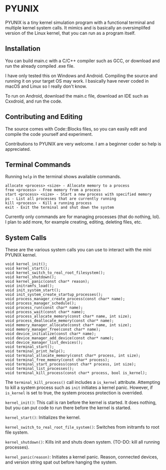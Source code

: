 # PYUNIX
PYUNIX is a tiny kernel simulation program with a functional terminal and multiple kernel system calls. It mimics and is basically an oversimplifed version of the Linux kernel, that you can run as a program itself.
## Installation
You can build main.c with a C/C++ compiler such as GCC, or download and run the already compiled .exe file.

I have only tested this on Windows and Android. Compiling the source and running it on your target OS may work. I basically have never coded in macOS and Linux so I really don't know.

To run on Android, download the main.c file, download an IDE such as Cxxdroid, and run the code.
## Contributing and Editing
The source comes with Code::Blocks files, so you can easily edit and compile the code yourself and experiment.

Contributions to PYUNIX are very welcome. I am a beginner coder so help is appreciated.
## Terminal Commands
Running `help` in the terminal shows available commands.
```
allocate <process> <size> - Allocate memory to a process
free <process> - Free memory from a process
start <process> <size> - Start a new process with specified memory
ps - List all processes that are currently running
kill <process> - Kill a running process
exit - Exit the terminal and shut down the system
```
Currently only commands are for managing processes (that do nothing, lol). I plan to add more, for example creating, editing, deleting files, etc.
## System Calls
These are the various system calls you can use to interact with the mini PYUNIX kernel.
```
void kernel_init();
void kernel_start();
void kernel_switch_to_real_root_filesystem();
void kernel_shutdown();
void kernel_panic(const char* reason);
void initramfs_load();
void init_system_start();
void init_system_create_startup_processes();
void process_manager_create_process(const char* name);
void process_manager_schedule();
void process_run(const char* name);
void process_wait(const char* name);
void process_allocate_memory(const char* name, int size);
void process_deallocate_memory(const char* name);
void memory_manager_allocate(const char* name, int size);
void memory_manager_free(const char* name);
void device_initialize(const char* name);
void device_manager_add_device(const char* name);
void device_manager_list_devices();
void terminal_start();
void terminal_print_help();
void terminal_allocate_memory(const char* process, int size);
void terminal_free_memory(const char* process);
void terminal_start_process(const char* process, int size);
void terminal_list_processes();
void terminal_kill_process(const char* process, bool is_kernel);
```
The `terminal_kill_process()` call includes a `is_kernel` attribute. Attempting to kill a system process such as `init` initiates a kernel panic.
However, if `is_kernel` is set to true, the system process protection is overrided.

`kernel_init()`: This call is ran before the kernel is started. It does nothing, but you can put code to run there before the kernel is started.

`kernel_start()`: Initializes the kernel.

`kernel_switch_to_real_root_file_system()`: Switches from initramfs to root file system.

`kernel_shutdown()`: Kills init and shuts down system. (TO-DO: kill all running processes).

`kernel_panic(reason)`: Initiates a kernel panic. Reason, connected devices, and version string spat out before hanging the system.
